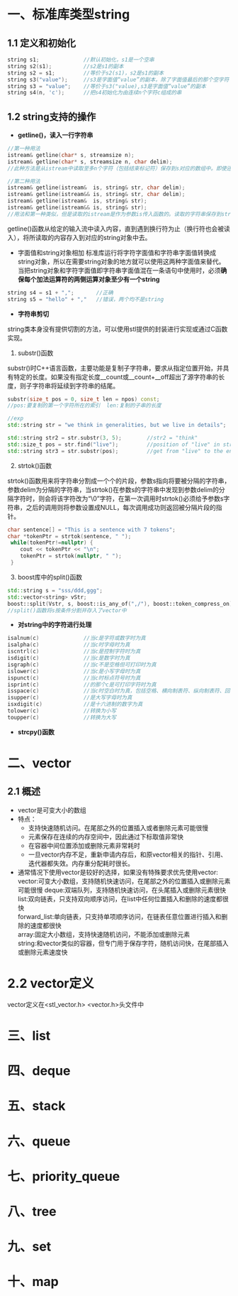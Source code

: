 # 一、标准库类型string
## 1.1 定义和初始化
```cpp
string s1;              //默认初始化，s1是一个空串
string s2(s1);          //s2是s1的副本
string s2 = s1;         //等价于s2(s1)，s2是s1的副本
string s3("value");     //s3是字面值“value”的副本，除了字面值最后的那个空字符
string s3 = "value";    //等价于s3("value),s3是字面值“value”的副本
string s4(n, 'c');      //把s4初始化为由连续n个字符c组成的串
```
## 1.2 string支持的操作
- **getline()，读入一行字符串**
```cpp
//第一种用法
istream& getline(char* s, streamsize n);
istream& getline(char* s, streamsize n, char delim);
//此种方法是从istream中读取至多n个字符（包括结束标记符）保存到s对应的数组中。即使还没读够n个字符，如果遇到delim标识符或字数达到限制，则读取终止，delim标识符会被读取，但是不会被保存到s对应的数组中

//第二种用法
istream& getline(istream&  is, string& str, char delim);
istream& getline(istream&& is, string& str, char delim);
istream& getline(istream&  is, string& str);
istream& getline(istream&& is, string& str);
//用法和第一种类似，但是读取的istream是作为参数is传入函数的。读取的字符串保存到string类型的str中
```
getline()函数从给定的输入流中读入内容，直到遇到换行符为止（换行符也会被读入），将所读取的内容存入到对应的string对象中去。
- 字面值和string对象相加
标准库运行将字符字面值和字符串字面值转换成string对象，所以在需要string对象的地方就可以使用这两种字面值来替代。当把string对象和字符字面值即字符串字面值混在一条语句中使用时，必须**确保每个加法运算符的两侧运算对象至少有一个string**
```cpp
string s4 = s1 + ",";       //正确
string s5 = "hello" + ","   //错误，两个均不是string
```
- **字符串剪切**

string类本身没有提供切割的方法，可以使用stl提供的封装进行实现或通过C函数实现。
1. substr()函数

substr()时C++语言函数，主要功能是复制子字符串，要求从指定位置开始，并具有特定的长度。如果没有指定长度__count或__count+__off超出了源字符串的长度，则子字符串将延续到字符串的结尾。
```cpp
substr(size_t pos = 0, size_t len = npos) const;
//pos:要复制的第一个字符所在的索引  len:复制的子串的长度

//exp
std::string str = "we think in generalities, but we live in details";

std::string str2 = str.substr(3, 5);        //str2 = "think"
std::size_t pos = str.find("live");         //position of "live" in str
std::string str3 = str.substr(pos);         //get from "live" to the end
```
2. strtok()函数

strtok()函数用来将字符串分割成一个个的片段，参数s指向将要被分隔的字符串，参数delim为分隔的字符串，当strtok()在参数s的字符串中发现到参数delim的分隔字符时，则会将该字符改为“\0”字符，在第一次调用时strtok()必须给予参数s字符串，之后的调用则将参数设置成NULL，每次调用成功则返回被分隔片段的指针。
```cpp
char sentence[] = "This is a sentence with 7 tokens";
char *tokenPtr = strtok(sentence, " ");
 while(tokenPtr!=nullptr) {
    cout << tokenPtr << "\n";
    tokenPtr = strtok(nullptr, " ");
 }
 ```

 3. boost库中的split()函数
```cpp
std::string s = "sss/ddd,ggg";
std::vector<string> vStr;
boost::split(Vstr, s, boost::is_any_of(",/"), boost::token_compress_on);
//split()函数将s按条件分割并存入了vector中
```
- **对string中的字符进行处理**

```cpp
isalnum(c)              //当c是字符或数字时为真
isalpha(c)              //当c时字母时为真
iscntrl(c)              //当c是控制字符时为真
isdigit(c)              //当c是数字时为真
isgraph(c)              //当c不是空格但可打印时为真
islower(c)              //当c是小写字母时为真
ispunct(c)              //当c时标点符号时为真
isprint(c)              //的那个c是可打印字符时为真
isspace(c)              //当c时空白时为真，包括空格、横向制表符、纵向制表符、回车符时为真
isupper(c)              //是大写字母时为真
isxdigit(c)             //是十六进制的数字为真
tolower(c)              //转换为小写
toupper(c)              //转换为大写
```

- **strcpy()函数**


# 二、vector
## 2.1 概述
- vector是可变大小的数组
- 特点：
  - 支持快速随机访问。在尾部之外的位置插入或者删除元素可能很慢
  - 元素保存在连续的内存空间中，因此通过下标取值非常快
  - 在容器中间位置添加或删除元素非常耗时
  - 一旦vector内存不足，重新申请内存后，和原vector相关的指针、引用、迭代器都失效。内存重分配耗时很长。
- 通常情况下使用vector是较好的选择，如果没有特殊要求优先使用vector:<br>
vector:可变大小数组，支持随机快速访问，在尾部之外的位置插入或删除元素可能很慢
deque:双端队列，支持随机快速访问，在头尾插入或删除元素很快<br>
list:双向链表，只支持双向顺序访问，在list中任何位置插入和删除的速度都很快<br>
forward_list:单向链表，只支持单项顺序访问，在链表任意位置进行插入和删除的速度都很快<br>
array:固定大小数组，支持快速随机访问，不能添加或删除元素<br>
string:和vector类似的容器，但专门用于保存字符，随机访问快，在尾部插入或删除元素速度快<br>

# 2.2 vector定义
vector定义在<stl_vector.h> <vector.h>头文件中




# 三、list


# 四、deque


# 五、stack

# 六、queue

# 七、priority_queue

# 八、tree

# 九、set

# 十、map


